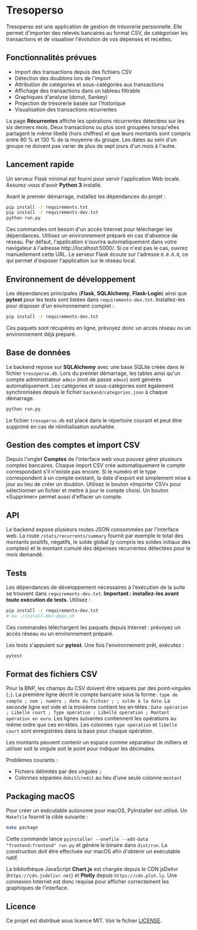 # Tresoperso

Tresoperso est une application de gestion de trésorerie personnelle. Elle permet d'importer des relevés bancaires au format CSV, de catégoriser les transactions et de visualiser l'évolution de vos dépenses et recettes.

## Fonctionnalités prévues

- Import des transactions depuis des fichiers CSV
- Détection des doublons lors de l'import
- Attribution de catégories et sous-catégories aux transactions
- Affichage des transactions dans un tableau filtrable
- Graphiques d'analyse (donut, Sankey)
- Projection de trésorerie basée sur l'historique
- Visualisation des transactions récurrentes

La page **Récurrentes** affiche les opérations récurrentes détectées sur les six
derniers mois. Deux transactions ou plus sont groupées lorsqu'elles partagent le
même libellé (hors chiffres) et que leurs montants sont compris entre 80&nbsp;% et
130&nbsp;% de la moyenne du groupe. Les dates au sein d'un groupe ne doivent pas
varier de plus de sept&nbsp;jours d'un mois à l'autre.


## Lancement rapide

Un serveur Flask minimal est fourni pour servir l'application Web locale. Assurez-vous d'avoir **Python&nbsp;3** installé.

Avant le premier démarrage, installez les dépendances du projet&nbsp;:

```bash
pip install -r requirements.txt
pip install -r requirements-dev.txt
python run.py
```

Ces commandes ont besoin d'un accès Internet pour télécharger les dépendances. Utilisez un environnement préparé en cas d'absence de réseau.
Par défaut, l'application s'ouvrira automatiquement dans votre navigateur à l'adresse http://localhost:5000/.
Si ce n'est pas le cas, ouvrez manuellement cette URL.
Le serveur Flask écoute sur l'adresse `0.0.0.0`, ce qui permet d'exposer
l'application sur le réseau local.

## Environnement de développement

Les dépendances principales (**Flask**, **SQLAlchemy**, **Flask-Login**) ainsi que
**pytest** pour les tests sont listées dans `requirements-dev.txt`. Installez-les
pour disposer d'un environnement complet :

```bash
pip install -r requirements-dev.txt
```
Ces paquets sont récupérés en ligne, prévoyez donc un accès réseau ou un environnement déjà préparé.

## Base de données

Le backend repose sur **SQLAlchemy** avec une base SQLite créée dans le
fichier `tresoperso.db`. Lors du premier démarrage, les tables ainsi qu'un
compte administrateur `admin` (mot de passe `admin`) sont générés
automatiquement.
Les catégories et sous-catégories sont également synchronisées depuis le fichier
`backend/categories.json` à chaque démarrage.

```bash
python run.py
```

Le fichier `tresoperso.db` est placé dans le répertoire courant et peut être
supprimé en cas de réinitialisation souhaitée.

## Gestion des comptes et import CSV

Depuis l'onglet **Comptes** de l'interface web vous pouvez gérer plusieurs comptes bancaires.
Chaque import CSV crée automatiquement le compte correspondant s'il n'existe pas encore.
Si le numéro et le type correspondent à un compte existant, la date d'export est simplement mise à jour au lieu de créer un doublon.
Utilisez le bouton «Importer CSV» pour sélectionner un fichier et mettre à jour le compte choisi. Un bouton «Supprimer» permet aussi d'effacer un compte.

## API

Le backend expose plusieurs routes JSON consommées par l'interface web. La route
`/stats/recurrents/summary` fournit par exemple le total des montants positifs,
négatifs, le solde global (y compris les soldes initiaux des comptes) et le
montant cumulé des dépenses récurrentes détectées pour le mois demandé.

## Tests

Les dépendances de développement nécessaires à l'exécution de la suite se trouvent dans `requirements-dev.txt`.
**Important : installez-les avant toute exécution de tests.** Utilisez :
```bash
pip install -r requirements-dev.txt
# ou ./install-dev-deps.sh
```
Ces commandes téléchargent les paquets depuis Internet : prévoyez un accès réseau ou un environnement préparé.

Les tests s'appuient sur **pytest**. Une fois l'environnement prêt, exécutez :

```bash
pytest
```

## Format des fichiers CSV

Pour la BNP, les champs du CSV doivent être séparés par des point‑virgules (`;`).
La première ligne décrit le compte bancaire sous la forme :
`type de compte ; nom ; numéro ; date du fichier ; ; solde à la date`.
La seconde ligne est vide et la troisième contient les en‑têtes :
`Date opération ; Libellé court ; Type opération ; Libellé opération ; Montant opération en euro`.
Les lignes suivantes contiennent les opérations au même ordre que ces en‑têtes.
Les colonnes `type opération` et `libellé court` sont enregistrées dans la base pour chaque opération.

Les montants peuvent contenir un espace comme séparateur de milliers et
utiliser soit la virgule soit le point pour indiquer les décimales.


Problèmes courants :

- Fichiers délimités par des virgules `;`
- Colonnes séparées `debit`/`credit` au lieu d'une seule colonne `montant`

## Packaging macOS

Pour créer un exécutable autonome pour macOS, PyInstaller est utilisé. Un
`Makefile` fournit la cible suivante :

```bash
make package
```

Cette commande lance `pyinstaller --onefile --add-data "frontend:frontend" run.py`
et génère le binaire dans `dist/run`. La construction doit être effectuée sur
macOS afin d'obtenir un
exécutable natif.

La bibliothèque JavaScript **Chart.js** est chargée depuis le CDN jsDelivr
(`https://cdn.jsdelivr.net`) et **Plotly** depuis `https://cdn.plot.ly`.
Une connexion Internet est donc requise pour afficher correctement les
graphiques de l'interface.

## Licence

Ce projet est distribué sous licence MIT. Voir le fichier [LICENSE](LICENSE).
